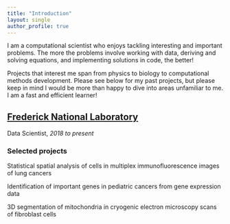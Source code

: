 ```yaml
---
title: "Introduction"
layout: single
author_profile: true
---
```


I am a computational scientist who enjoys tackling interesting and important problems. The more the problems involve working with data, deriving and solving equations, and implementing solutions in code, the better!

Projects that interest me span from physics to biology to computational methods development. Please see below for my past projects, but please keep in mind I would be more than happy to dive into areas unfamiliar to me. I am a fast and efficient learner!

## [Frederick National Laboratory](https://frederick.cancer.gov/)

Data Scientist, *2018 to present*

### Selected projects

Statistical spatial analysis of cells in multiplex immunofluorescence images of lung cancers

Identification of important genes in pediatric cancers from gene expression data

3D segmentation of mitochondria in cryogenic electron microscopy scans of fibroblast cells
